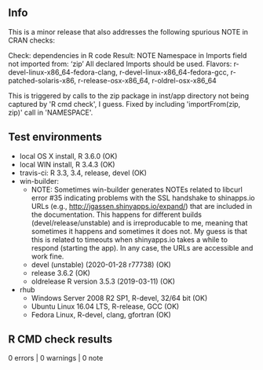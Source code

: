 ## Info

This is a minor release that also addresses the following spurious NOTE in CRAN 
checks:

Check: dependencies in R code 
Result: NOTE 
    Namespace in Imports field not imported from: ‘zip’
     All declared Imports should be used. 
Flavors: r-devel-linux-x86_64-fedora-clang, r-devel-linux-x86_64-fedora-gcc, r-patched-solaris-x86, r-release-osx-x86_64, r-oldrel-osx-x86_64

This is triggered by calls to the zip package in inst/app directory not being
captured by 'R cmd check', I guess. Fixed by including 'importFrom(zip, zip)' 
call in 'NAMESPACE'.


## Test environments
* local OS X install, R 3.6.0 (OK)
* local WIN install, R 3.4.3 (OK)
* travis-ci: R 3.3, 3.4, release, devel (OK)
* win-builder: 
  - NOTE: Sometimes win-builder generates NOTEs related to libcurl error #35 
    indicating problems with the SSL handshake to shinapps.io URLs 
    (e.g., http://jgassen.shinyapps.io/expand/) that are included in the 
    documentation. This happens for different builds (devel/release/unstable) 
    and is irreproducable to me, meaning that sometimes it happens and sometimes 
    it does not. My guess is that this is related to timeouts when shinyapps.io 
    takes a while to respond (starting the app). In any case, the URLs are 
    accessible and work fine.
  - devel (unstable) (2020-01-28 r77738) (OK)
  - release 3.6.2 (OK) 
  - oldrelease R version 3.5.3 (2019-03-11) (OK)
* rhub
  - Windows Server 2008 R2 SP1, R-devel, 32/64 bit (OK)
  - Ubuntu Linux 16.04 LTS, R-release, GCC (OK)
  - Fedora Linux, R-devel, clang, gfortran (OK)


## R CMD check results

0 errors | 0 warnings | 0 note
  
